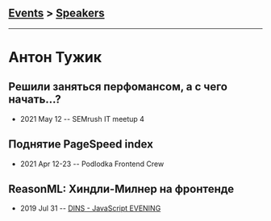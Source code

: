 ## [Events](../README.md) > [Speakers](../speakers.md)
---

# Антон Тужик

## Решили заняться перфомансом, а с чего начать…?
- 2021 May 12 -- SEMrush IT meetup 4    
## Поднятие PageSpeed index
- 2021 Apr 12-23 -- Podlodka Frontend Crew    
## ReasonML: Хиндли-Милнер на фронтенде
- 2019 Jul 31 -- [DINS - JavaScript EVENING](https://www.youtube.com/watch?v=xx5ci1z5Cv0)    
